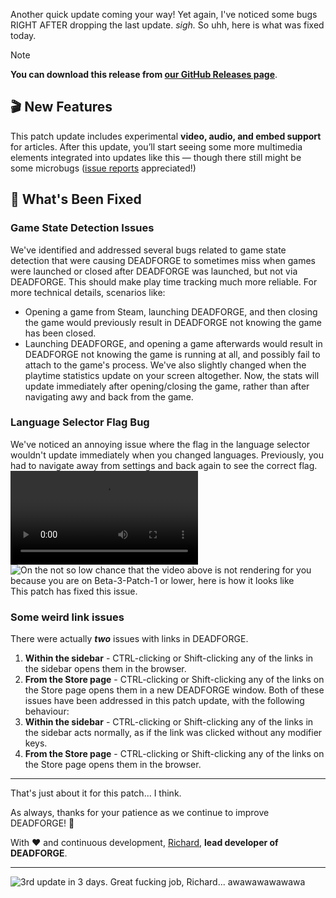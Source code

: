 Another quick update coming your way! Yet again, I've noticed some bugs RIGHT AFTER dropping the last update. _sigh._ So uhh, here is what was fixed today.

> [!NOTE]
> **You can download this release from [our GitHub Releases page](https://github.com/DeadCodeGames/DeadForge/releases/tag/v2.0.0-Beta-3-Patch-2)**.

## 🎬 New Features

This patch update includes experimental **video, audio, and embed support** for articles. After this update, you’ll start seeing some more multimedia elements integrated into updates like this — though there still might be some microbugs ([issue reports](https://github.com/DeadCodeGames/DeadForge/issues) appreciated!)

## 🔧 What's Been Fixed

### Game State Detection Issues
We've identified and addressed several bugs related to game state detection that were causing DEADFORGE to sometimes miss when games were launched or closed after DEADFORGE was launched, but not via DEADFORGE. This should make play time tracking much more reliable.
For more technical details, scenarios like:
- Opening a game from Steam, launching DEADFORGE, and then closing the game would previously result in DEADFORGE not knowing the game has been closed.
- Launching DEADFORGE, and opening a game afterwards would result in DEADFORGE not knowing the game is running at all, and possibly fail to attach to the game's process.
We've also slightly changed when the playtime statistics update on your screen altogether. Now, the stats will update immediately after opening/closing the game, rather than after navigating awy and back from the game.

### Language Selector Flag Bug
We've noticed an annoying issue where the flag in the language selector wouldn't update immediately when you changed languages. Previously, you had to navigate away from settings and back again to see the correct flag.
![video:A showcase of the flag bug.](https://deadcode.is-a.dev/DeadForgeExternalData/articles/deadforge-v2-beta-release-3-patch-2/languageselectorflagstuck.webm)
![On the not so low chance that the video above is not rendering for you because you are on Beta-3-Patch-1 or lower, here is how it looks like](https://deadcode.is-a.dev/DeadForgeExternalData/articles/deadforge-v2-beta-release-3-patch-2/languageselectorflagstuckframe.jpg)
This patch has fixed this issue.

### Some weird link issues
There were actually _**two**_ issues with links in DEADFORGE.
1. **Within the sidebar** - CTRL-clicking or Shift-clicking any of the links in the sidebar opens them in the browser.
2. **From the Store page** - CTRL-clicking or Shift-clicking any of the links on the Store page opens them in a new DEADFORGE window.
Both of these issues have been addressed in this patch update, with the following behaviour:
1. **Within the sidebar** - CTRL-clicking or Shift-clicking any of the links in the sidebar acts normally, as if the link was clicked without any modifier keys.
2. **From the Store page** - CTRL-clicking or Shift-clicking any of the links on the Store page opens them in the browser.

---

That's just about it for this patch... I think.

As always, thanks for your patience as we continue to improve DEADFORGE! 🚀

With ❤️ and continuous development,
[Richard](https://github.com/RichardKanshen), **lead developer of DEADFORGE**.

---

![3rd update in 3 days. Great fucking job, Richard... awawawawawawa](https://deadcode.is-a.dev/DeadForgeExternalData/articles/deadforge-v2-beta-release-3-patch-2/meme.jpg)